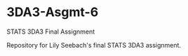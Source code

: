 # 3DA3-Asgmt-6
STATS 3DA3 Final Assignment 

Repository for Lily Seebach's final STATS 3DA3 assignment. 
